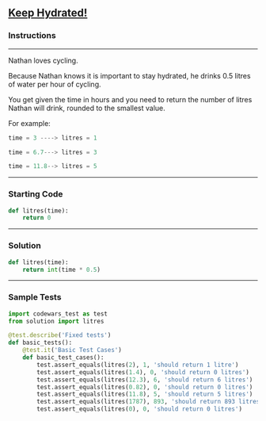## [Keep Hydrated!](https://www.codewars.com/kata/582cb0224e56e068d800003c)

### Instructions

---

Nathan loves cycling.

Because Nathan knows it is important to stay hydrated, he drinks 0.5 litres of water per hour of cycling.

You get given the time in hours and you need to return the number of litres Nathan will drink, rounded to the smallest value.

For example:

```python
time = 3 ----> litres = 1

time = 6.7---> litres = 3

time = 11.8--> litres = 5
```

---

### Starting Code


```python
def litres(time):
    return 0
```

---

### Solution


```python
def litres(time):
    return int(time * 0.5)
```

---

### Sample Tests

```python
import codewars_test as test
from solution import litres

@test.describe('Fixed tests')
def basic_tests():
    @test.it('Basic Test Cases')
    def basic_test_cases():
        test.assert_equals(litres(2), 1, 'should return 1 litre')
        test.assert_equals(litres(1.4), 0, 'should return 0 litres')
        test.assert_equals(litres(12.3), 6, 'should return 6 litres')
        test.assert_equals(litres(0.82), 0, 'should return 0 litres')
        test.assert_equals(litres(11.8), 5, 'should return 5 litres')
        test.assert_equals(litres(1787), 893, 'should return 893 litres')
        test.assert_equals(litres(0), 0, 'should return 0 litres')
```
